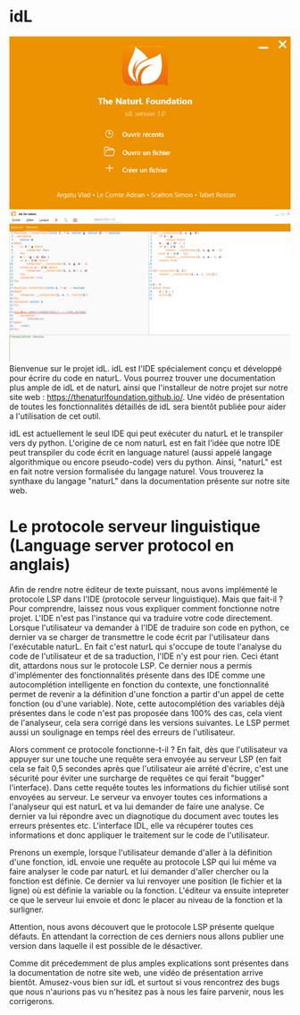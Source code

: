 # idL
![](IDL_for_NaturL/resources/idL_Welcome.png)
![](IDL_for_NaturL/resources/idL_Current1.png)
Bienvenue sur le projet idL. idL est l'IDE spécialement conçu et développé pour écrire du code en naturL. Vous pourrez trouver une documentation plus ample de idL et de naturL ainsi que l'installeur de notre projet sur notre site web : https://thenaturlfoundation.github.io/. Une vidéo de présentation de toutes les fonctionnalités détaillés de idL sera bientôt publiée pour aider a l'utilisation de cet outil.

idL est actuellement le seul IDE qui peut exécuter du naturL et le transpiler vers dy python. L'origine de ce nom naturL est en fait l'idée que notre IDE peut transpiler du code écrit en language naturel (aussi appelé langage algorithmique ou encore pseudo-code) vers du python. Ainsi, "naturL" est en fait notre version formalisée du langage naturel. Vous trouverez la synthaxe du langage "naturL" dans la documentation présente sur notre site web.

# Le protocole serveur linguistique (Language server protocol en anglais)
Afin de rendre notre éditeur de texte puissant, nous avons implémenté le protocole LSP dans l'IDE (protocole serveur linguistique).
Mais que fait-il ? Pour comprendre, laissez nous vous expliquer comment fonctionne notre projet. L'IDE n'est pas l'instance qui va traduire votre code directement. Lorsque l'utilisateur va demander à l'IDE de traduire son code en python, ce dernier va se charger de transmettre le code écrit par l'utilisateur dans l'exécutable naturL. En fait c'est naturL qui s'occupe de toute l'analyse du code de l'utilisateur et de sa traduction, l'IDE n'y est pour rien. Ceci étant dit, attardons nous sur le protocole LSP. Ce dernier nous a permis d'implémenter des fonctionnalités présente dans des IDE comme une autocomplétion intelligente en fonction du contexte, une fonctionnalité permet de revenir a la définition d'une fonction a partir d'un appel de cette fonction (ou d'une variable). Note, cette autocomplétion des variables déjà présentes dans le code n'est pas proposée dans 100% des cas, cela vient de l'analyseur, cela sera corrigé dans les versions suivantes. Le LSP permet aussi un soulignage en temps réel des erreurs de l'utilisateur.

Alors comment ce protocole fonctionne-t-il ? En fait, dès que l'utilisateur va appuyer sur une touche une requête sera envoyée au serveur LSP (en fait cela se fait 0,5 secondes après que l'utilisateur aie arrêté d'écrire, c'est une sécurité pour éviter une surcharge de requêtes ce qui ferait "bugger" l'interface). Dans cette requête toutes les informations du fichier utilisé sont envoyées au serveur. Le serveur va envoyer toutes ces informations a l'analyseur qui est naturL et va lui demander de faire une analyse. Ce dernier va lui répondre avec un diagnotique du document avec toutes les erreurs présentes etc. L'interface IDL, elle va récupérer toutes ces informations et donc appliquer le traitement sur le code de l'utilisateur.

Prenons un exemple, lorsque l'utilisateur demande d'aller à la définition d'une fonction, idL envoie une requête au protocole LSP qui lui même va faire analyser le code par naturL et lui demander d'aller chercher ou la fonction est définie. Ce dernier va lui renvoyer une position (le fichier et la ligne) où est définie la variable ou la fonction. L'éditeur va ensuite intepreter ce que le serveur lui envoie et donc le placer au niveau de la fonction et la surligner.

Attention, nous avons découvert que le protocole LSP présente quelque défauts. En attendant la correction de ces derniers nous allons publier une version dans laquelle il est possible de le désactiver.

Comme dit précedemment de plus amples explications sont présentes dans la documentation de notre site web, une vidéo de présentation arrive bientôt. Amusez-vous bien sur idL et surtout si vous rencontrez des bugs que nous n'aurions pas vu n'hesitez pas à nous les faire parvenir, nous les corrigerons.

